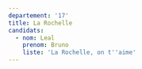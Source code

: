 ```yaml
---
departement: '17'
title: La Rochelle
candidats:
  - nom: Leal
    prenom: Bruno
    liste: 'La Rochelle, on t''aime'
---
```

